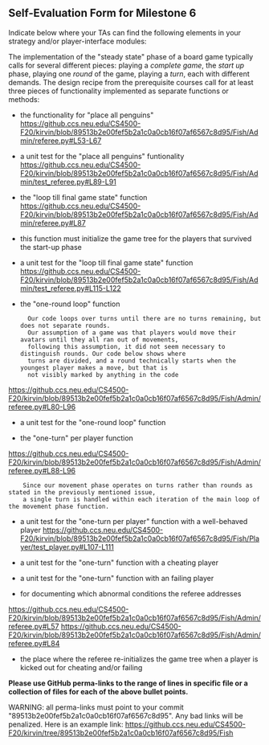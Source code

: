 ## Self-Evaluation Form for Milestone 6

Indicate below where your TAs can find the following elements in your strategy and/or player-interface modules:

The implementation of the "steady state" phase of a board game
typically calls for several different pieces: playing a *complete
game*, the *start up* phase, playing one *round* of the game, playing a *turn*, 
each with different demands. The design recipe from the prerequisite courses call
for at least three pieces of functionality implemented as separate
functions or methods:

- the functionality for "place all penguins"
        https://github.ccs.neu.edu/CS4500-F20/kirvin/blob/89513b2e00fef5b2a1c0a0cb16f07af6567c8d95/Fish/Admin/referee.py#L53-L67

- a unit test for the "place all penguins" funtionality 
        https://github.ccs.neu.edu/CS4500-F20/kirvin/blob/89513b2e00fef5b2a1c0a0cb16f07af6567c8d95/Fish/Admin/test_referee.py#L89-L91
        
- the "loop till final game state"  function
        https://github.ccs.neu.edu/CS4500-F20/kirvin/blob/89513b2e00fef5b2a1c0a0cb16f07af6567c8d95/Fish/Admin/referee.py#L87
        
- this function must initialize the game tree for the players that survived the start-up phase
        

- a unit test for the "loop till final game state"  function
        https://github.ccs.neu.edu/CS4500-F20/kirvin/blob/89513b2e00fef5b2a1c0a0cb16f07af6567c8d95/Fish/Admin/test_referee.py#L115-L122

- the "one-round loop" function

        Our code loops over turns until there are no turns remaining, but does not separate rounds.
        Our assumption of a game was that players would move their avatars until they all ran out of movements,
        following this assumption, it did not seem necessary to distinguish rounds. Our code below shows where
        turns are divided, and a round technically starts when the youngest player makes a move, but that is
        not visibly marked by anything in the code
https://github.ccs.neu.edu/CS4500-F20/kirvin/blob/89513b2e00fef5b2a1c0a0cb16f07af6567c8d95/Fish/Admin/referee.py#L80-L96
        

- a unit test for the "one-round loop" function


- the "one-turn" per player function

https://github.ccs.neu.edu/CS4500-F20/kirvin/blob/89513b2e00fef5b2a1c0a0cb16f07af6567c8d95/Fish/Admin/referee.py#L88-L96

        Since our movement phase operates on turns rather than rounds as stated in the previously mentioned issue,
        a single turn is handled within each iteration of the main loop of the movement phase function.

- a unit test for the "one-turn per player" function with a well-behaved player 
        https://github.ccs.neu.edu/CS4500-F20/kirvin/blob/89513b2e00fef5b2a1c0a0cb16f07af6567c8d95/Fish/Player/test_player.py#L107-L111

- a unit test for the "one-turn" function with a cheating player


- a unit test for the "one-turn" function with an failing player 


- for documenting which abnormal conditions the referee addresses 

https://github.ccs.neu.edu/CS4500-F20/kirvin/blob/89513b2e00fef5b2a1c0a0cb16f07af6567c8d95/Fish/Admin/referee.py#L57
https://github.ccs.neu.edu/CS4500-F20/kirvin/blob/89513b2e00fef5b2a1c0a0cb16f07af6567c8d95/Fish/Admin/referee.py#L84

- the place where the referee re-initializes the game tree when a player is kicked out for cheating and/or failing 



**Please use GitHub perma-links to the range of lines in specific
file or a collection of files for each of the above bullet points.**

  WARNING: all perma-links must point to your commit "89513b2e00fef5b2a1c0a0cb16f07af6567c8d95".
  Any bad links will be penalized.
  Here is an example link:
    <https://github.ccs.neu.edu/CS4500-F20/kirvin/tree/89513b2e00fef5b2a1c0a0cb16f07af6567c8d95/Fish>

